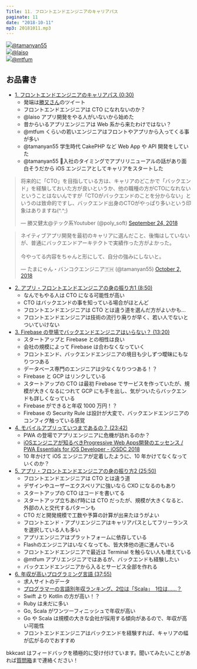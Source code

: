 ```yaml
---
Title: 11. フロントエンドエンジニアのキャリアパス
paginate: 11
date: "2018-10-11"
mp3: 20181011.mp3
---
```


<div class="presenter-container">
  <div class="presenter-item">
    <a href="https://twitter.com/tamanyan55" target="_blank"><img class="icon" src="https://pbs.twimg.com/profile_images/712212594396778497/BqOVpfAj_400x400.jpg"><span>@tamanyan55</span></a>
  </div>
  <div class="presenter-item">
    <a href="https://twitter.com/laiso" target="_blank"><img class="icon" src="https://pbs.twimg.com/profile_images/1453556212/profile_img.png.128.1291829485_reasonably_small_400x400.png"><span>@laiso</span></a>
  </div>
  <div class="presenter-item">
    <a href="https://twitter.com/mtfum" target="_blank"><img class="icon" src="https://pbs.twimg.com/profile_images/951572065953267712/RrGk9_zs_400x400.jpg"><span>@mtfum</span></a>
  </div>
</div>

## お品書き

- <a class="jump" href="#30">1. フロントエンドエンジニアのキャリアパス (0:30)</a>
  - 発端は[勝又さん](https://twitter.com/poly_soft)のツイート
  - フロントエンドエンジニアは CTO になれないのか？
  - @laiso アプリ開発をやる人がいないから始めた
  - 昔からいるアプリエンジニアは Web 系から来たわけではない？
  - @mtfum くらいの若いエンジニアはフロントやアプリから入ってくる事が多い
  - @tamanyan55 学生時代 CakePHP など Web App や API 開発をしていた
  - @tamanyan55 入社のタイミングでアプリリニューアルの話があり面白そうだから iOS エンジニアとしてキャリアをスタートした

<blockquote class="twitter-tweet"><p lang="ja" dir="ltr">将来的に「CTO」を目指している方は、キャリアのどこかで「バックエンド」を経験しておいた方が良いというか、他の職種の方がCTOになれないということはないんですが「CTOがバックエンドのことを分からない」というのは致命的ですし、バックエンド出身のCTOがやっぱり多いという印象はありますね(^.^;)</p>&mdash; 勝又健太@テック系Youtuber (@poly_soft) <a href="https://twitter.com/poly_soft/status/1044214394886840320?ref_src=twsrc%5Etfw">September 24, 2018</a></blockquote> <script async src="https://platform.twitter.com/widgets.js" charset="utf-8"></script>

<blockquote class="twitter-tweet"><p lang="ja" dir="ltr">ネイティブアプリ開発を最初のキャリアに選んだこと、後悔はしていないが、普通にバックエンドアーキテクトで実績作った方がよかった。<br><br>今やってる内容をちゃんと形にして、自分の強みにしないと。</p>&mdash; たまにゃん・バンコクエンジニア🇹🇭 (@tamanyan55) <a href="https://twitter.com/tamanyan55/status/1047116387548839936?ref_src=twsrc%5Etfw">October 2, 2018</a></blockquote> <script async src="https://platform.twitter.com/widgets.js" charset="utf-8"></script>

- <a class="jump" href="#530">2. アプリ・フロントエンドエンジニアの身の振り方1 (8:50)</a>
  - なんでもやる人は CTO になる可能性が高い
  - CTO はバックエンドの事を知っている場合がほとんど
  - フロントエンドエンジニアは CTO とは違う道を選んだ方がよいかも...
  - フロントエンドエンジニアは技術の流行り廃りが早く、若い人でないとついていけない
- <a class="jump" href="#800">3. Firebase の登場でバックエンドエンジニアはいらない？ (13:20)</a>
  - スタートアップと Firebase との相性は良い
  - 会社の規模によって Firebase は合わなくなっていく
  - フロントエンド、バックエンドエンジニアの境目も少しずつ曖昧にもなりつつある
  - データベース専門のエンジニアは少なくなりつつある！？
  - Firebase と GCP はリンクしている
  - スタートアップの CTO は最初 Firebase でサービスを作っていたが、規模が大きくなるにつれて GCP にも手を出し、気がついたらバックエンドも詳しくなっている
  - Firebase ができると年収 1000 万円！？
  - Firebase の Security Rule は設計が大変で、バックエンドエンジニアのコンフィグ触っている感覚
- <a class="jump" href="#1422">4. モバイルアプリっていつまであるの？ (23:42)</a>
  - PWA の登場でアプリエンジニアに危機が訪れるのか？
  - [iOSエンジニアが知るべきProgressive Web Apps開発のエッセンス / PWA Essentials for iOS Developer - iOSDC 2018](https://speakerdeck.com/laiso/pwa-essentials-for-ios-developer-iosdc-2018)
  - 10 年かけて iOS エンジニアが定着したように、10 年かけてなくなっていくのか？
- <a class="jump" href="#1550">5. アプリ・フロントエンドエンジニアの身の振り方2 (25:50)</a>
  - フロントエンドエンジニアは CTO とは違う道 
  - デザインやユーザーエクスペリアに強いなら CXO になるのもあり
  - スタートアップの CTO はコードを書いてる
  - スタートアップ立ちあげ時には CTO だったが、規模が大きくなると、外部の人と交代するパターンも
  - CTO だと開発規模で工数や予算の計算が出来たほうがよい
  - フロントエンド・アプリエンジニアはキャリアパスとしてフリーランスを選択している人も多い
  - アプリエンジニアはプラットフォームに依存している
  - Flashのエンジニアはいなくなっても、皆大体他の道に進んでいる
  - フロントエンドエンジニアで最近は Terminal を触らない人も増えている
  - @mtfum アプリエンジニアではあるが、バックエンドも経験したい
  - バックエンドエンジニアから入るとサービス全部を作れる
- <a class="jump" href="#2275">6. 年収が高いプログラミング言語 (37:55)</a>
  - 求人サイトのデータ
  - [プログラマーの言語別年収ランキング、2位は「Scala」　1位は……？](http://www.itmedia.co.jp/business/articles/1808/07/news068.html)
  - Swift より Kotlin の方が高い！？
  - Ruby は未だに多い
  - Go, Scala がワンツーフィニッシュで年収が高い
  - Go や Scala は規模の大きな会社が採用する傾向があるので、年収が高い可能性
  - フロントエンドエンジニアはバックエンドを経験すれば、キャリアの幅が広がるのでおすすめ

bkkcast はフィードバックを積極的に受け付けています。聞いてみたいことがあれば<a class="notice" href="https://peing.net/ja/bkkcast" target="_blank">質問箱</a>まで連絡ください！
